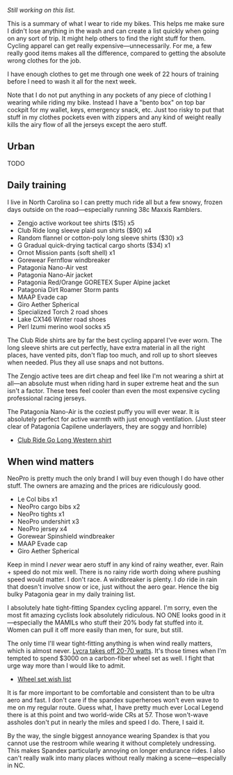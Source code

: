 _Still working on this list._

This is a summary of what I wear to ride my bikes. This helps me make sure I didn't lose anything in the wash and can create a list quickly when going on any sort of trip. It might help others to find the right stuff for them. Cycling apparel can get really expensive—unnecessarily. For me, a few really good items makes all the difference, compared to getting the absolute wrong clothes for the job.

I have enough clothes to get me through one week of 22 hours of training before I need to wash it all for the next week.

Note that I do not put anything in any pockets of any piece of clothing I wearing while riding my bike. Instead I have a "bento box" on top bar cockpit for my wallet, keys, emergency snack, etc. Just too risky to put that stuff in my clothes pockets even with zippers and any kind of weight really kills the airy flow of all the jerseys except the aero stuff.

## Urban

TODO
## Daily training

I live in North Carolina so I can pretty much ride all but a few snowy, frozen days outside on the road—especially running 38c Maxxis Ramblers.

- Zengjo active workout tee shirts ($15) x5
- Club Ride long sleeve plaid sun shirts ($90) x4
- Random flannel or cotton-poly long sleeve shirts ($30) x3
- G Gradual quick-drying tactical cargo shorts ($34) x1
- Ornot Mission pants (soft shell) x1
- Gorewear Fernflow windbreaker
- Patagonia Nano-Air vest
- Patagonia Nano-Air jacket
- Patagonia Red/Orange GORETEX Super Alpine jacket
- Patagonia Dirt Roamer Storm pants
- MAAP Evade cap
- Giro Aether Spherical
- Specialized Torch 2 road shoes
- Lake CX146 Winter road shoes
- Perl Izumi merino wool socks x5

The Club Ride shirts are by far the best cycling apparel I've ever worn. The long sleeve shirts are cut perfectly, have extra material in all the right places, have vented pits, don't flap too much, and roll up to short sleeves when needed. Plus they all use snaps and not buttons.

The Zengjo active tees are dirt cheap and feel like I'm not wearing a shirt at all—an absolute must when riding hard in super extreme heat and the sun isn't a factor. These tees feel cooler than even the most expensive cycling professional racing jerseys.

The Patagonia Nano-Air is the coziest puffy you will ever wear. It is absolutely perfect for active warmth with just enough ventilation. (Just steer clear of Patagonia Capilene underlayers, they are soggy and horrible)

- [Club Ride Go Long Western shirt](Club%20Ride%20Go%20Long%20Western%20shirt.md)
## When wind matters

NeoPro is pretty much the only brand I will buy even though I do have other stuff. The owners are amazing and the prices are ridiculously good.
 
- Le Col bibs x1
- NeoPro cargo bibs x2
- NeoPro tights x1
- NeoPro undershirt x3
- NeoPro jersey x4
- Gorewear Spinshield windbreaker
- MAAP Evade cap
- Giro Aether Spherical

Keep in mind I _never_ wear aero stuff in any kind of rainy weather, ever. Rain + speed do not mix well. There is no rainy ride worth doing where pushing speed would matter. I don't race. A windbreaker is plenty. I _do_ ride in rain that doesn't involve snow or ice, just without the aero gear. Hence the big bulky Patagonia gear in my daily training list.

I absolutely hate tight-fitting Spandex cycling apparel. I'm sorry, even the most fit amazing cyclists look absolutely ridiculous. NO ONE looks good in it—especially the MAMILs who stuff their 20% body fat stuffed into it. Women can pull it off more easily than men, for sure, but still.

The only time I'll wear tight-fitting anything is when wind really matters, which is almost never. [Lycra takes off 20-70 watts](Lycra%20takes%20off%2020-70%20watts.md). It's those times when I'm tempted to spend $3000 on a carbon-fiber wheel set as well. I fight that urge way more than I would like to admit.

- [Wheel set wish list](Wheel%20set%20wish%20list.md)

It is far more important to be comfortable and consistent than to be ultra aero and fast. I don't care if the spandex superheroes won't even wave to me on my regular route. Guess what, I have pretty much ever Local Legend there is at this point and two world-wide CRs at 57. Those won't-wave assholes don't put in nearly the miles and speed I do. There, I said it.

By the way, the single biggest annoyance wearing Spandex is that you cannot use the restroom while wearing it without completely undressing. This makes Spandex particularly annoying on longer endurance rides. I also can't really walk into many places without really making a scene—especially in NC.